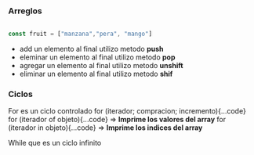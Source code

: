 ### Arreglos

```javascript

const fruit = ["manzana","pera", "mango"]

```
+ add un elemento al final utilizo metodo **push**
+ eleminar un elemento al final utilizo metodo **pop**
+ agregar un elemento al final utilizo metodo **unshift**
+ eliminar un elemento al final utilizo metodo **shif**

### Ciclos
For es un ciclo controlado 
for (iterador; compracion; incremento){...code}
for (iterador of objeto){...code} => **Imprime los valores del array**
for (iterador in objeto){...code} => **Imprime los indices del array**

While que es un ciclo infinito